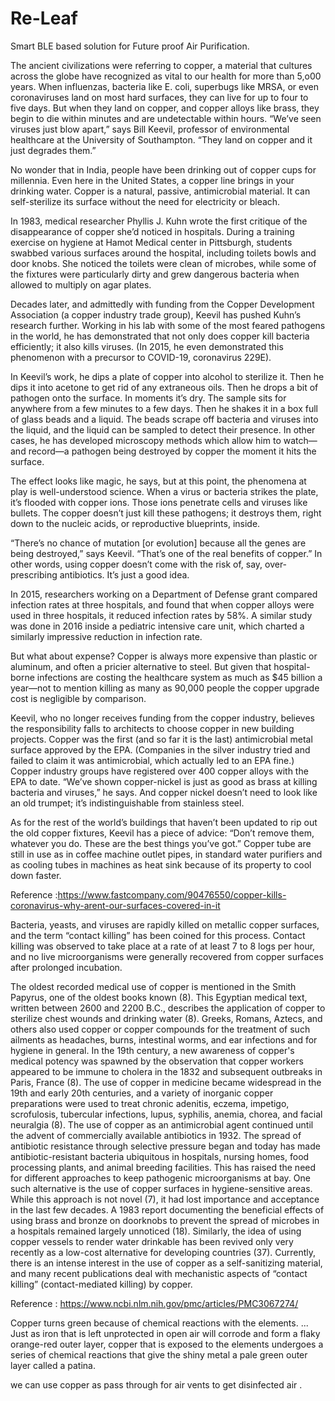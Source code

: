 # Re-Leaf
Smart BLE based solution for Future proof Air Purification.

The ancient civilizations were referring to copper, a material that cultures across the globe have recognized as vital to our health for more than 5,o00 years.
When influenzas, bacteria like E. coli, superbugs like MRSA, or even coronaviruses land on most hard surfaces, they can live for up to four to five days.
But when they land on copper, and copper alloys like brass, they begin to die within minutes and are undetectable within hours.
“We’ve seen viruses just blow apart,” says Bill Keevil, professor of environmental healthcare at the University of Southampton.
“They land on copper and it just degrades them.”

No wonder that in India, people have been drinking out of copper cups for millennia. Even here in the United States, a copper line brings in your drinking water.
Copper is a natural, passive, antimicrobial material. It can self-sterilize its surface without the need for electricity or bleach.

In 1983, medical researcher Phyllis J. Kuhn wrote the first critique of the disappearance of copper she’d noticed in hospitals.
During a training exercise on hygiene at Hamot Medical center in Pittsburgh, students swabbed various surfaces around the hospital, including toilets bowls and door knobs.
She noticed the toilets were clean of microbes, while some of the fixtures were particularly dirty and grew dangerous bacteria when allowed to multiply on agar plates.

Decades later, and admittedly with funding from the Copper Development Association (a copper industry trade group), Keevil has pushed Kuhn’s research further.
Working in his lab with some of the most feared pathogens in the world, he has demonstrated that not only does copper kill bacteria efficiently; it also kills viruses.
(In 2015, he even demonstrated this phenomenon with a precursor to COVID-19, coronavirus 229E).

In Keevil’s work, he dips a plate of copper into alcohol to sterilize it. Then he dips it into acetone to get rid of any extraneous oils.
Then he drops a bit of pathogen onto the surface. In moments it’s dry. The sample sits for anywhere from a few minutes to a few days.
Then he shakes it in a box full of glass beads and a liquid. The beads scrape off bacteria and viruses into the liquid, and the liquid can be sampled to detect their presence.
In other cases, he has developed microscopy methods which allow him to watch—and record—a pathogen being destroyed by copper the moment it hits the surface.

The effect looks like magic, he says, but at this point, the phenomena at play is well-understood science. When a virus or bacteria strikes the plate, it’s flooded with copper ions.
Those ions penetrate cells and viruses like bullets. The copper doesn’t just kill these pathogens; it destroys them, right down to the nucleic acids, or reproductive blueprints, inside.

“There’s no chance of mutation [or evolution] because all the genes are being destroyed,” says Keevil. “That’s one of the real benefits of copper.” 
In other words, using copper doesn’t come with the risk of, say, over-prescribing antibiotics. It’s just a good idea.

In 2015, researchers working on a Department of Defense grant compared infection rates at three hospitals, and found that when copper alloys were used in three hospitals,
it reduced infection rates by 58%. A similar study was done in 2016 inside a pediatric intensive care unit, which charted a similarly impressive reduction in infection rate.

But what about expense? Copper is always more expensive than plastic or aluminum, and often a pricier alternative to steel.
But given that hospital-borne infections are costing the healthcare system as much as $45 billion a year—not to mention killing as many as 90,000 people
the copper upgrade cost is negligible by comparison.

Keevil, who no longer receives funding from the copper industry, believes the responsibility falls to architects to choose copper in new building projects.
Copper was the first (and so far it is the last) antimicrobial metal surface approved by the EPA.
(Companies in the silver industry tried and failed to claim it was antimicrobial, which actually led to an EPA fine.)
Copper industry groups have registered over 400 copper alloys with the EPA to date. “We’ve shown copper-nickel is just as good as brass at killing bacteria and viruses,” he says.
And copper nickel doesn’t need to look like an old trumpet; it’s indistinguishable from stainless steel.

As for the rest of the world’s buildings that haven’t been updated to rip out the old copper fixtures, Keevil has a piece of advice: “Don’t remove them, whatever you do.
These are the best things you’ve got.” Copper tube are still in use as in coffee machine outlet pipes, in standard water purifiers and
as cooling tubes in machines as heat sink because of its property to cool down faster.

Reference :https://www.fastcompany.com/90476550/copper-kills-coronavirus-why-arent-our-surfaces-covered-in-it

Bacteria, yeasts, and viruses are rapidly killed on metallic copper surfaces, and the term “contact killing” has been coined for this process.
Contact killing was observed to take place at a rate of at least 7 to 8 logs per hour, and no live microorganisms were generally recovered from copper surfaces after prolonged incubation.

The oldest recorded medical use of copper is mentioned in the Smith Papyrus, one of the oldest books known (8). This Egyptian medical text, written between 2600 and 2200 B.C.,
describes the application of copper to sterilize chest wounds and drinking water (8). Greeks, Romans, Aztecs, and others also used copper or copper compounds
for the treatment of such ailments as headaches, burns, intestinal worms, and ear infections and for hygiene in general. In the 19th century,
a new awareness of copper's medical potency was spawned by the observation that copper workers appeared to be immune to cholera in the 1832 and subsequent outbreaks in Paris, France (8).
The use of copper in medicine became widespread in the 19th and early 20th centuries, and a variety of inorganic copper preparations were used to treat
chronic adenitis, eczema, impetigo, scrofulosis, tubercular infections, lupus, syphilis, anemia, chorea, and facial neuralgia (8).
The use of copper as an antimicrobial agent continued until the advent of commercially available antibiotics in 1932.
The spread of antibiotic resistance through selective pressure began and today has made antibiotic-resistant bacteria ubiquitous in hospitals, nursing homes,
food processing plants, and animal breeding facilities. This has raised the need for different approaches to keep pathogenic microorganisms at bay.
One such alternative is the use of copper surfaces in hygiene-sensitive areas. While this approach is not novel (7), it had lost importance and acceptance in the last few decades.
A 1983 report documenting the beneficial effects of using brass and bronze on doorknobs to prevent the spread of microbes in a hospitals remained largely unnoticed (18).
Similarly, the idea of using copper vessels to render water drinkable has been revived only very recently as a low-cost alternative for developing countries (37).
Currently, there is an intense interest in the use of copper as a self-sanitizing material, and many recent publications deal with mechanistic aspects of “contact killing”
(contact-mediated killing) by copper.

Reference : https://www.ncbi.nlm.nih.gov/pmc/articles/PMC3067274/

Copper turns green because of chemical reactions with the elements. ... Just as iron that is left unprotected in open air will corrode and form a flaky orange-red outer layer,
copper that is exposed to the elements undergoes a series of chemical reactions that give the shiny metal a pale green outer layer called a patina.

we can use copper as pass through for air vents to get disinfected air .

